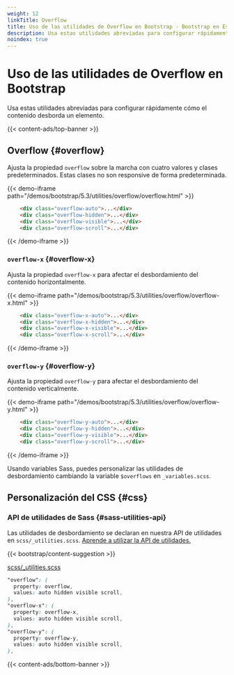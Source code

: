 ```yaml
---
weight: 12
linkTitle: Overflow
title: Uso de las utilidades de Overflow en Bootstrap · Bootstrap en Español v5.3
description: Usa estas utilidades abreviadas para configurar rápidamente cómo el contenido desborda un elemento.
noindex: true
---
```


# Uso de las utilidades de Overflow en Bootstrap

Usa estas utilidades abreviadas para configurar rápidamente cómo el contenido desborda un elemento.

{{< content-ads/top-banner >}}

Overflow {#overflow}
---------------------

Ajusta la propiedad `overflow` sobre la marcha con cuatro valores y clases predeterminados. Estas clases no son responsive de forma predeterminada.

{{< demo-iframe path="/demos/bootstrap/5.3/utilities/overflow/overflow.html" >}}
```html {filename="HTML"}
    <div class="overflow-auto">...</div>
    <div class="overflow-hidden">...</div>
    <div class="overflow-visible">...</div>
    <div class="overflow-scroll">...</div>
```
{{< /demo-iframe >}}    

### `overflow-x` {#overflow-x}

Ajusta la propiedad `overflow-x` para afectar el desbordamiento del contenido horizontalmente.

{{< demo-iframe path="/demos/bootstrap/5.3/utilities/overflow/overflow-x.html" >}}
```html {filename="HTML"}
    <div class="overflow-x-auto">...</div>
    <div class="overflow-x-hidden">...</div>
    <div class="overflow-x-visible">...</div>
    <div class="overflow-x-scroll">...</div>
```
{{< /demo-iframe >}}

### `overflow-y` {#overflow-y}

Ajusta la propiedad `overflow-y` para afectar el desbordamiento del contenido verticalmente.

{{< demo-iframe path="/demos/bootstrap/5.3/utilities/overflow/overflow-y.html" >}}
```html {filename="HTML"}
    <div class="overflow-y-auto">...</div>
    <div class="overflow-y-hidden">...</div>
    <div class="overflow-y-visible">...</div>
    <div class="overflow-y-scroll">...</div>
```
{{< /demo-iframe >}}

Usando variables Sass, puedes personalizar las utilidades de desbordamiento cambiando la variable `$overflows` en `_variables.scss`.

Personalización del CSS {#css}
-----------

### API de utilidades de Sass {#sass-utilities-api}

Las utilidades de desbordamiento se declaran en nuestra API de utilidades en `scss/_utilities.scss`. [Aprende a utilizar la API de utilidades.](/bootstrap/5.3/utilities/api/#using-the-api)

{{< bootstrap/content-suggestion >}}

[scss/_utilities.scss](https://github.com/twbs/bootstrap/blob/v5.3.2/scss/_utilities.scss)

```scss {filename="scss/_utilities.scss"}
"overflow": (
  property: overflow,
  values: auto hidden visible scroll,
),
"overflow-x": (
  property: overflow-x,
  values: auto hidden visible scroll,
),
"overflow-y": (
  property: overflow-y,
  values: auto hidden visible scroll,
),
```

{{< content-ads/bottom-banner >}}